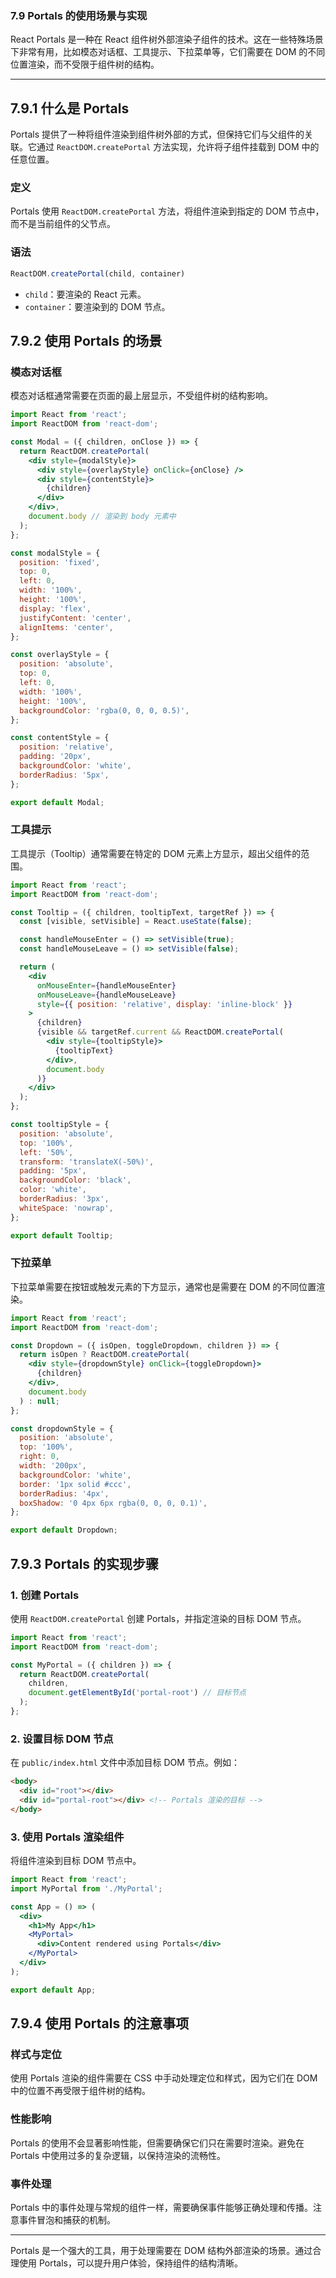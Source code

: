 ### 7.9 Portals 的使用场景与实现

React Portals 是一种在 React 组件树外部渲染子组件的技术。这在一些特殊场景下非常有用，比如模态对话框、工具提示、下拉菜单等，它们需要在 DOM 的不同位置渲染，而不受限于组件树的结构。

---

## 7.9.1 什么是 Portals

Portals 提供了一种将组件渲染到组件树外部的方式，但保持它们与父组件的关联。它通过 `ReactDOM.createPortal` 方法实现，允许将子组件挂载到 DOM 中的任意位置。

### **定义**

Portals 使用 `ReactDOM.createPortal` 方法，将组件渲染到指定的 DOM 节点中，而不是当前组件的父节点。

### **语法**

```jsx
ReactDOM.createPortal(child, container)
```

- `child`：要渲染的 React 元素。
- `container`：要渲染到的 DOM 节点。

## 7.9.2 使用 Portals 的场景

### **模态对话框**

模态对话框通常需要在页面的最上层显示，不受组件树的结构影响。

```jsx
import React from 'react';
import ReactDOM from 'react-dom';

const Modal = ({ children, onClose }) => {
  return ReactDOM.createPortal(
    <div style={modalStyle}>
      <div style={overlayStyle} onClick={onClose} />
      <div style={contentStyle}>
        {children}
      </div>
    </div>,
    document.body // 渲染到 body 元素中
  );
};

const modalStyle = {
  position: 'fixed',
  top: 0,
  left: 0,
  width: '100%',
  height: '100%',
  display: 'flex',
  justifyContent: 'center',
  alignItems: 'center',
};

const overlayStyle = {
  position: 'absolute',
  top: 0,
  left: 0,
  width: '100%',
  height: '100%',
  backgroundColor: 'rgba(0, 0, 0, 0.5)',
};

const contentStyle = {
  position: 'relative',
  padding: '20px',
  backgroundColor: 'white',
  borderRadius: '5px',
};

export default Modal;
```

### **工具提示**

工具提示（Tooltip）通常需要在特定的 DOM 元素上方显示，超出父组件的范围。

```jsx
import React from 'react';
import ReactDOM from 'react-dom';

const Tooltip = ({ children, tooltipText, targetRef }) => {
  const [visible, setVisible] = React.useState(false);

  const handleMouseEnter = () => setVisible(true);
  const handleMouseLeave = () => setVisible(false);

  return (
    <div
      onMouseEnter={handleMouseEnter}
      onMouseLeave={handleMouseLeave}
      style={{ position: 'relative', display: 'inline-block' }}
    >
      {children}
      {visible && targetRef.current && ReactDOM.createPortal(
        <div style={tooltipStyle}>
          {tooltipText}
        </div>,
        document.body
      )}
    </div>
  );
};

const tooltipStyle = {
  position: 'absolute',
  top: '100%',
  left: '50%',
  transform: 'translateX(-50%)',
  padding: '5px',
  backgroundColor: 'black',
  color: 'white',
  borderRadius: '3px',
  whiteSpace: 'nowrap',
};

export default Tooltip;
```

### **下拉菜单**

下拉菜单需要在按钮或触发元素的下方显示，通常也是需要在 DOM 的不同位置渲染。

```jsx
import React from 'react';
import ReactDOM from 'react-dom';

const Dropdown = ({ isOpen, toggleDropdown, children }) => {
  return isOpen ? ReactDOM.createPortal(
    <div style={dropdownStyle} onClick={toggleDropdown}>
      {children}
    </div>,
    document.body
  ) : null;
};

const dropdownStyle = {
  position: 'absolute',
  top: '100%',
  right: 0,
  width: '200px',
  backgroundColor: 'white',
  border: '1px solid #ccc',
  borderRadius: '4px',
  boxShadow: '0 4px 6px rgba(0, 0, 0, 0.1)',
};

export default Dropdown;
```

## 7.9.3 Portals 的实现步骤

### **1. 创建 Portals**

使用 `ReactDOM.createPortal` 创建 Portals，并指定渲染的目标 DOM 节点。

```jsx
import React from 'react';
import ReactDOM from 'react-dom';

const MyPortal = ({ children }) => {
  return ReactDOM.createPortal(
    children,
    document.getElementById('portal-root') // 目标节点
  );
};
```

### **2. 设置目标 DOM 节点**

在 `public/index.html` 文件中添加目标 DOM 节点。例如：

```html
<body>
  <div id="root"></div>
  <div id="portal-root"></div> <!-- Portals 渲染的目标 -->
</body>
```

### **3. 使用 Portals 渲染组件**

将组件渲染到目标 DOM 节点中。

```jsx
import React from 'react';
import MyPortal from './MyPortal';

const App = () => (
  <div>
    <h1>My App</h1>
    <MyPortal>
      <div>Content rendered using Portals</div>
    </MyPortal>
  </div>
);

export default App;
```

## 7.9.4 使用 Portals 的注意事项

### **样式与定位**

使用 Portals 渲染的组件需要在 CSS 中手动处理定位和样式，因为它们在 DOM 中的位置不再受限于组件树的结构。

### **性能影响**

Portals 的使用不会显著影响性能，但需要确保它们只在需要时渲染。避免在 Portals 中使用过多的复杂逻辑，以保持渲染的流畅性。

### **事件处理**

Portals 中的事件处理与常规的组件一样，需要确保事件能够正确处理和传播。注意事件冒泡和捕获的机制。

---

Portals 是一个强大的工具，用于处理需要在 DOM 结构外部渲染的场景。通过合理使用 Portals，可以提升用户体验，保持组件的结构清晰。